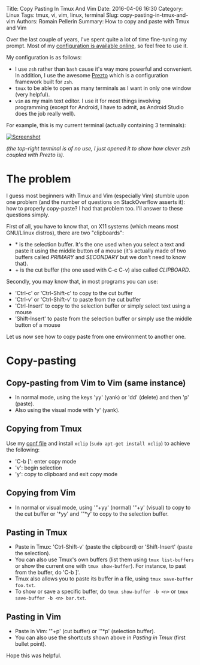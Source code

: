 Title: Copy Pasting In Tmux And Vim
Date: 2016-04-06 16:30
Category: Linux
Tags: tmux, vi, vim, linux, terminal
Slug: copy-pasting-in-tmux-and-vim
Authors: Romain Pellerin
Summary: How to copy and paste with Tmux and Vim

Over the last couple of years, I've spent quite a lot of time fine-tuning my prompt. Most of my [configuration is available online](https://github.com/rpellerin/dotfiles), so feel free to use it.

My configuration is as follows:

* I use `zsh` rather than `bash` cause it's way more powerful and convenient. In addition, I use the awesome [Prezto](https://github.com/sorin-ionescu/prezto) which is a configuration framework built for `zsh`.
* `tmux` to be able to open as many terminals as I want in only one window (very helpful).
* `vim` as my main text editor.  I use it for most things involving programming (except for Android, I have to admit, as Android Studio does the job really well).

For example, this is my current terminal (actually containing 3 terminals):

[![Screenshot]({filename}/images/copy-pasting-tmux-vim-screenshot.png)]({filename}/images/copy-pasting-tmux-vim-screenshot.png)

*(the top-right terminal is of no use, I just opened it to show how clever zsh coupled with Prezto is).*

# The problem

I guess most beginners with Tmux and Vim (especially Vim) stumble upon one problem (and the number of questions on StackOverflow asserts it): how to properly copy-paste? I had that problem too. I'll answer to these questions simply.

First of all, you have to know that, on X11 systems (which means most GNU/Llinux distros), there are two "clipboards":

* \* is the selection buffer. It's the one used when you select a text and paste it using the middle button of a mouse (it's actually made of two buffers called *PRIMARY* and *SECONDARY* but we don't need to know that).
* \+ is the cut buffer (the one used with C-c C-v) also called *CLIPBOARD*.

Secondly, you may know that, in most programs you can use:

* 'Ctrl-c' or 'Ctrl-Shift-c' to copy to the cut buffer
* 'Ctrl-v' or 'Ctrl-Shift-v' to paste from the cut buffer
* 'Ctrl-Insert' to copy to the selection buffer or simply select text using a mouse
* 'Shift-Insert' to paste from the selection buffer or simply use the middle button of a mouse

Let us now see how to copy paste from one environment to another one.

# Copy-pasting

## Copy-pasting from Vim to Vim (same instance)

* In normal mode, using the keys 'yy' (yank) or 'dd' (delete) and then 'p' (paste).
* Also using the visual mode with 'y' (yank).

## Copying from Tmux

Use my [conf file](https://github.com/rpellerin/dotfiles/blob/master/.tmux.conf) and install `xclip` (`sudo apt-get install xclip`) to achieve the following:

* 'C-b [': enter copy mode
* 'v': begin selection
* 'y': copy to clipboard and exit copy mode

## Copying from Vim

* In normal or visual mode, using '"+yy' (normal) '"+y' (visual) to copy to the cut buffer or '\*yy' and '"\*y' to copy to the selection buffer.

## Pasting in Tmux

* Paste in Tmux: 'Ctrl-Shift-v' (paste the clipboard) or 'Shift-Insert' (paste the selection).
* You can also use Tmux's own buffers (list them using `tmux list-buffers` or show the current one with `tmux show-buffer`). For instance, to past from the buffer, do 'C-b ]'.
* Tmux also allows you to paste its buffer in a file, using `tmux save-buffer foo.txt`.
* To show or save a specific buffer, do `tmux show-buffer -b <n>` or `tmux save-buffer -b <n> bar.txt`.

## Pasting in Vim

* Paste in Vim: '"+p' (cut buffer) or '"\*p' (selection buffer).
* You can also use the shortcuts shown above in *Pasting in Tmux* (first bullet point).

Hope this was helpful.
